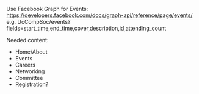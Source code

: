 Use Facebook Graph for Events: https://developers.facebook.com/docs/graph-api/reference/page/events/
e.g. UcCompSoc/events?fields=start_time,end_time,cover,description,id,attending_count

Needed content:
 * Home/About
 * Events
 * Careers
 * Networking
 * Committee
 * Registration?